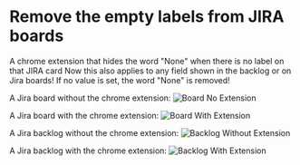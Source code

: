 Remove the empty labels from JIRA boards
===========
A chrome extension that hides the word "None" when there is no label on that JIRA card
Now this also applies to any field shown in the backlog or on Jira boards! If no value is set, the word "None" is removed!

A Jira board without the chrome extension:
![Board No Extension](https://i.imgur.com/tpr2a5R.png)

A Jira board with the chrome extension:
![Board With Extension](https://i.imgur.com/LzVRbFV.png)

A Jira backlog without the chrome extension:
![Backlog Without Extension](https://i.imgur.com/6FBPT9G.png)

A Jira backlog with the chrome extension:
![Backlog With Extension](https://i.imgur.com/8W4lbUf.png)
